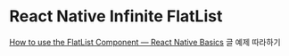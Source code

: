 # React Native Infinite FlatList

[How to use the FlatList Component — React Native Basics](https://medium.com/react-native-development/how-to-use-the-flatlist-component-react-native-basics-92c482816fe6) 글 예제 따라하기
